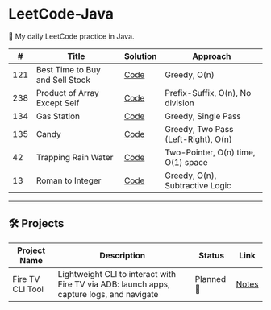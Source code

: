 # LeetCode-Java

🚀 My daily LeetCode practice in Java.

| #   | Title                             | Solution                                 | Approach                              |
|-----|-----------------------------------|------------------------------------------|---------------------------------------|
| 121 | Best Time to Buy and Sell Stock  | [Code](arrays/BestTimeToBuySellStock.java) | Greedy, O(n)                          |
| 238 | Product of Array Except Self     | [Code](arrays/ProductExceptSelf.java)     | Prefix-Suffix, O(n), No division     |
| 134 | Gas Station                      | [Code](arrays/GasStation.java)           | Greedy, Single Pass                   |
| 135 | Candy                             | [Code](arrays/Candy.java)                | Greedy, Two Pass (Left-Right), O(n)  |
| 42  | Trapping Rain Water             | [Code](arrays/TrappingRainWater.java)     | Two-Pointer, O(n) time, O(1) space |
| 13  | Roman to Integer                | [Code](arrays/RomanToInteger.java)        | Greedy, O(n), Subtractive Logic    |

















---

## 🛠️ Projects

| Project Name      | Description                              | Status     | Link         |
|-------------------|------------------------------------------|------------|--------------|
| Fire TV CLI Tool  | Lightweight CLI to interact with Fire TV via ADB: launch apps, capture logs, and navigate | Planned 🚧 | [Notes](notes/ProjectIdeas.md) |